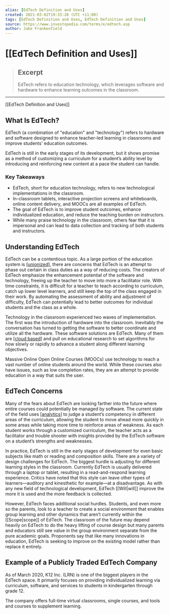 ```yaml
---
alias: [EdTech Definition and Uses]
created: 2021-03-02T19:33:20 (UTC +11:00)
tags: [EdTech Definition and Uses, EdTech Definition and Uses]
source: https://www.investopedia.com/terms/e/edtech.asp
author: Jake Frankenfield
---
```


# [[EdTech Definition and Uses]]

> ## Excerpt
> EdTech refers to education technology, which leverages software and hardware to enhance learning outcomes in the classroom.

---

[[EdTech Definition and Uses]]
## What Is EdTech?

EdTech (a combination of "education" and "technology") refers to hardware and software designed to enhance teacher-led learning in classrooms and improve students' education outcomes. 

EdTech is still in the early stages of its development, but it shows promise as a method of customizing a curriculum for a student’s ability level by introducing and reinforcing new content at a pace the student can handle.

### Key Takeaways

-   EdTech, short for education technology, refers to new technological implementations in the classroom.
-   In-classroom tablets, interactive projection screens and whiteboards, online content delivery, and MOOCs are all examples of EdTech.
-   The goal of EdTech is to improve student outcomes, enhance individualized education, and reduce the teaching burden on instructors.
-   While many praise technology in the classroom, others fear that it is impersonal and can lead to data collection and tracking of both students and instructors.

## Understanding EdTech

EdTech can be a contentious topic. As a large portion of the education system is [[unionized]](https://www.investopedia.com/terms/l/labor-union.asp), there are concerns that EdTech is an attempt to phase out certain in class duties as a way of reducing costs. The creators of EdTech emphasize the enhancement potential of the software and technology, freeing up the teacher to move into more a facilitator role. With time constraints, it is difficult for a teacher to teach according to curriculum, catch up lower level learners, and still keep the top of the class engaged in their work. By automating the assessment of ability and adjustment of difficulty, EdTech can potentially lead to better outcomes for individual students and the class as a whole.

Technology in the classroom experienced two waves of implementation. The first was the introduction of hardware into the classroom. Inevitably the conversation has turned to getting the software to better coordinate and utilize all the hardware. These software solutions are EdTech. Many of them are [[cloud based]](https://www.investopedia.com/terms/c/cloud-computing.asp) and pull on educational research to set algorithms for how slowly or rapidly to advance a student along different learning objectives.

Massive Online Open Online Courses (MOOCs) use technology to reach a vast number of online students around the world. While these courses also have issues, such as low completion rates, they are an attempt to provide education in a way that suits the user.

## EdTech Concerns

Many of the fears about EdTech are looking farther into the future where entire courses could potentially be managed by software. The current state of the field uses [[analytics]](https://www.investopedia.com/terms/d/data-analytics.asp) to judge a student’s competency in different areas of the curriculum, allowing the student to move ahead more quickly in some areas while taking more time to reinforce areas of weakness. As each student works through a customized curriculum, the teacher acts as a facilitator and trouble shooter with insights provided by the EdTech software on a student’s strengths and weaknesses.

In practice, EdTech is still in the early stages of development for even basic subjects like math or reading and composition skills. There are a variety of design challenges for EdTech. The biggest hurdle is adjusting for different learning styles in the classroom. Currently EdTech is usually delivered through a laptop or tablet, resulting in a read-and-respond learning experience. Critics have noted that this style can leave other types of learners—auditory and kinesthetic for example—at a disadvantage. As with any new field of technological development, EdTech [[Will|will]] improve the more it is used and the more feedback is collected.

However, EdTech faces additional social hurdles. Students, and even more so the parents, look to a teacher to create a social environment that enables group learning and other dynamics that aren’t currently within the [[Scope|scope]] of EdTech. The classroom of the future may depend heavily on EdTech to do the heavy lifting of course design but many parents and educators still see value in the group environment separate from the pure academic goals. Proponents say that like many innovations in education, EdTech is seeking to improve on the existing model rather than replace it entirely.

## Example of a Publicly Traded EdTech Company

As of March 2020, K12 Inc. (LRN) is one of the biggest players in the EdTech space. It primarily focuses on providing individualized learning via curriculum, software, and services to students in kindergarten through grade 12.

The company offers full-time virtual classrooms, single courses, and tools and courses to supplement learning.
